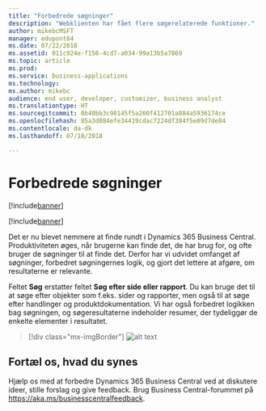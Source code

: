 ```yaml
---
title: "Forbedrede søgninger"
description: "Webklienten har fået flere søgerelaterede funktioner."
author: mikebcMSFT
manager: edupont04
ms.date: 07/22/2018
ms.assetid: 011c924e-f156-4cd7-a034-99a13b5a7869
ms.topic: article
ms.prod: 
ms.service: business-applications
ms.technology: 
ms.author: mikebc
audience: end user, developer, customizer, business analyst
ms.translationtype: HT
ms.sourcegitcommit: 0b40bb3c98145f5a260f412701a884a5936174ce
ms.openlocfilehash: 85a3d084efe34419cdac7224df384f5e09d7de84
ms.contentlocale: da-dk
ms.lasthandoff: 07/18/2018

---
```



#  <a name="improvements-to-search"></a>Forbedrede søgninger

[!include[banner](../../includes/banner.md)]

[!include[banner](Includes/disclaimer.md)]

Det er nu blevet nemmere at finde rundt i Dynamics 365 Business Central. Produktiviteten øges, når brugerne kan finde det, de har brug for, og ofte bruger de søgninger til at finde det. Derfor har vi udvidet omfanget af søgninger, forbedret søgningernes logik, og gjort det lettere at afgøre, om resultaterne er relevante.

Feltet **Søg** erstatter feltet **Søg efter side eller rapport**. Du kan bruge det til at søge efter objekter som f.eks. sider og rapporter, men også til at søge efter handlinger og produktdokumentation. Vi har også forbedret logikken bag søgningen, og søgeresultaterne indeholder resumer, der tydeliggør de enkelte elementer i resultatet.

> [!div class="mx-imgBorder"]
> ![alt text](media/search-dialog.png "Tidligt design for den opdaterede søgedialogboks.")

<!--
### Who uses these features
These features are intended for all users and are available without any additional setup.
## Status
### Availability
Cloud, on-premises, hybrid
### Regional availability
No regional restrictions. Available in all Dynamics 365 Business Central supported markets.
-->

## <a name="tell-us-what-you-think"></a>Fortæl os, hvad du synes
Hjælp os med at forbedre Dynamics 365 Business Central ved at diskutere ideer, stille forslag og give feedback. Brug Business Central-forummet på https://aka.ms/businesscentralfeedback.

